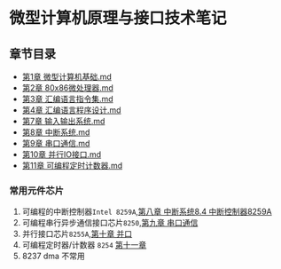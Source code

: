 # 微型计算机原理与接口技术笔记

## 章节目录

- [第1章 微型计算机基础.md](第1章%20微型计算机基础.md)
- [第2章 80x86微处理器.md](第2章%2080x86微处理器.md)
- [第3章 汇编语言指令集.md](第3章%20汇编语言指令集.md)
- [第4章 汇编语言程序设计.md](第4章%20汇编语言程序设计.md)
- [第7章 输入输出系统.md](第7章%20输入输出系统.md)
- [第8章 中断系统.md](第8章%20中断系统.md)
- [第9章 串口通信.md](第9章%20串口通信.md)
- [第10章 并行IO接口.md](第10章%20并行IO接口.md)
- [第11章 可编程定时计数器.md](第11章%20可编程定时计数器.md)

### 常用元件芯片

1. 可编程的中断控制器`Intel 8259A`,[第八章 中断系统8.4 中断控制器8259A](第8章%20中断系统.md)
2. 可编程串行异步通信接口芯片`8250`,[第九章 串口通信](8250可编程串行异步通信接口芯片8250.md)
3. 并行接口芯片`8255A`,[第十章 并口](第10章%20并行IO接口.md)
4. 可编程定时器/计数器 `8254` [第十一章](第11章%20可编程定时计数器.md)
5. 8237 dma 不常用
